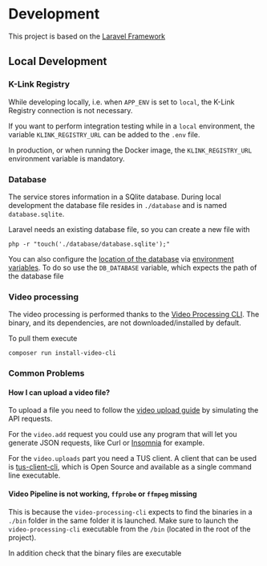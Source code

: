 # Development

This project is based on the [Laravel Framework](https://laravel.com/docs)

## Local Development

### K-Link Registry

While developing locally, i.e. when `APP_ENV` is set to `local`, the K-Link Registry connection is not necessary. 

If you want to perform integration testing while in a `local` environment, the variable `KLINK_REGISTRY_URL` can be added to the `.env` file.

In production, or when running the Docker image, the `KLINK_REGISTRY_URL` environment variable is mandatory.

### Database

The service stores information in a SQlite database. During local development the database file resides in `./database` and is named `database.sqlite`.

Laravel needs an existing database file, so you can create a new file with

```
php -r "touch('./database/database.sqlite');"
```

You can also configure the [location of the database](./../config/database.php) via [environment variables](https://laravel.com/docs/5.5/configuration#environment-configuration).
To do so use the `DB_DATABASE` variable, which expects the path of the database file

### Video processing

The video processing is performed thanks to the [Video Processing CLI](https://git.klink.asia/main/video-processing-cli). The binary, and its dependencies, are not downloaded/installed by default.

To pull them execute

```
composer run install-video-cli
```

### Common Problems

#### How I can upload a video file?

To upload a file you need to follow the [video upload guide](./video-upload.md) by simulating the API requests.

For the `video.add` request you could use any program that will let you generate JSON requests, like Curl or [Insomnia](https://insomnia.rest/) for example.

For the `video.uploads` part you need a TUS client. A client that can be used is [tus-client-cli](https://github.com/avvertix/tus-client-cli), which is Open Source and available as a single command line executable.

#### Video Pipeline is not working, `ffprobe` or `ffmpeg` missing

This is because the `video-processing-cli` expects to find the binaries in a `./bin` folder in the same folder it is launched. Make sure to launch the `video-processing-cli` executable from the `/bin` (located in the root of the project).

In addition check that the binary files are executable

